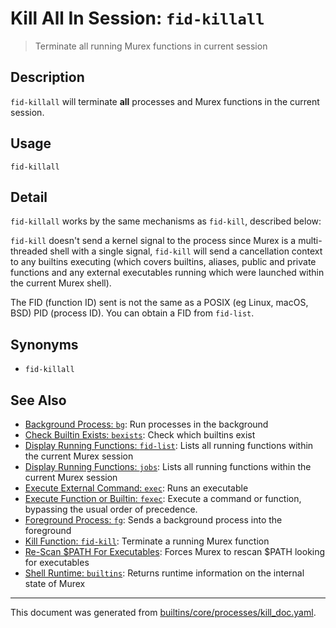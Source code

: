 # Kill All In Session: `fid-killall`

> Terminate all running Murex functions in current session

## Description

`fid-killall` will terminate **all** processes and Murex functions in the
current session.

## Usage

```
fid-killall
```

## Detail

`fid-killall` works by the same mechanisms as `fid-kill`, described below:

`fid-kill` doesn't send a kernel signal to the process since Murex is
a multi-threaded shell with a single signal, `fid-kill` will send a
cancellation context to any builtins executing (which covers builtins,
aliases, public and private functions and any external executables running
which were launched within the current Murex shell).

The FID (function ID) sent is not the same as a POSIX (eg Linux, macOS, BSD)
PID (process ID). You can obtain a FID from `fid-list`.

## Synonyms

* `fid-killall`


## See Also

* [Background Process: `bg`](../commands/bg.md):
  Run processes in the background
* [Check Builtin Exists: `bexists`](../commands/bexists.md):
  Check which builtins exist
* [Display Running Functions: `fid-list`](../commands/fid-list.md):
  Lists all running functions within the current Murex session
* [Display Running Functions: `jobs`](../commands/fid-list.md):
  Lists all running functions within the current Murex session
* [Execute External Command: `exec`](../commands/exec.md):
  Runs an executable
* [Execute Function or Builtin: `fexec`](../commands/fexec.md):
  Execute a command or function, bypassing the usual order of precedence.
* [Foreground Process: `fg`](../commands/fg.md):
  Sends a background process into the foreground
* [Kill Function: `fid-kill`](../commands/fid-kill.md):
  Terminate a running Murex function
* [Re-Scan $PATH For Executables](../commands/murex-update-exe-list.md):
  Forces Murex to rescan $PATH looking for executables
* [Shell Runtime: `builtins`](../commands/runtime.md):
  Returns runtime information on the internal state of Murex

<hr/>

This document was generated from [builtins/core/processes/kill_doc.yaml](https://github.com/lmorg/murex/blob/master/builtins/core/processes/kill_doc.yaml).